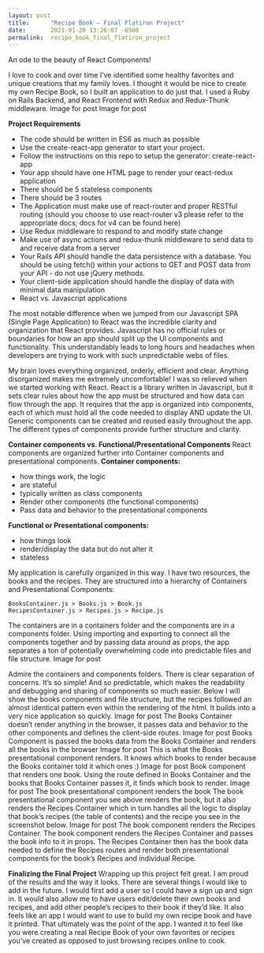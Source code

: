 ```yaml
---
layout: post
title:      "Recipe Book — Final Flatiron Project"
date:       2021-01-20 13:26:07 -0500
permalink:  recipe_book_final_flatiron_project
---
```



An ode to the beauty of React Components!

I love to cook and over time I’ve identified some healthy favorites and unique creations that my family loves. I thought it would be nice to create my own Recipe Book, so I built an application to do just that. I used a Ruby on Rails Backend, and React Frontend with Redux and Redux-Thunk middleware.
Image for post
Image for post

**Project Requirements**
* The code should be written in ES6 as much as possible
* Use the create-react-app generator to start your project.
* Follow the instructions on this repo to setup the generator: create-react-app
* Your app should have one HTML page to render your react-redux application
* There should be 5 stateless components
* There should be 3 routes
* The Application must make use of react-router and proper RESTful routing (should you choose to use react-router v3 please refer to the appropriate docs; docs for v4 can be found here)
* Use Redux middleware to respond to and modify state change
* Make use of async actions and redux-thunk middleware to send data to and receive data from a server
* Your Rails API should handle the data persistence with a database. You should be using fetch() within your actions to GET and POST data from your API - do not use jQuery methods.
* Your client-side application should handle the display of data with minimal data manipulation
* React vs. Javascript applications

The most notable difference when we jumped from our Javascript SPA (Single Page Application) to React was the incredible clarity and organization that React provides. Javascript has no official rules or boundaries for how an app should split up the UI components and functionality. This understandably leads to long hours and headaches when developers are trying to work with such unpredictable webs of files.

My brain loves everything organized, orderly, efficient and clear. Anything disorganized makes me extremely uncomfortable! I was so relieved when we started working with React.
React is a library written in Javascript, but it sets clear rules about how the app must be structured and how data can flow through the app. It requires that the app is organized into components, each of which must hold all the code needed to display AND update the UI. Generic components can be created and reused easily throughout the app. The different types of components provide further structure and clarity.

**Container components vs. Functional/Presentational Components**
React components are organized further into Container components and presentational components.
**Container components:**
* how things work, the logic
* are stateful
* typically written as class components
* Render other components (the functional components)
* Pass data and behavior to the presentational components

**Functional or Presentational components:**
* how things look
* render/display the data but do not alter it
* stateless

My application is carefully organized in this way. I have two resources, the books and the recipes. They are structured into a hierarchy of Containers and Presentational Components:
```
BooksContainer.js > Books.js > Book.js
RecipesContainer.js > Recipes.js > Recipe.js
```
The containers are in a containers folder and the components are in a components folder. Using importing and exporting to connect all the components together and by passing data around as props, the app separates a ton of potentially overwhelming code into predictable files and file structure.
Image for post

Admire the containers and components folders. There is clear separation of concerns.
It’s so simple! And so predictable, which makes the readability and debugging and sharing of components so much easier.
Below I will show the books components and file structure, but the recipes followed an almost identical pattern even within the rendering of the html. It builds into a very nice application so quickly.
Image for post
The Books Container doesn’t render anything in the browser, it passes data and behavior to the other components and defines the client-side routes.
Image for post
Books Component is passed the books data from the Books Container and renders all the books in the browser
Image for post
This is what the Books presentational component renders. It knows which books to render because the Books container told it which ones :)
Image for post
Book component that renders one book. Using the route defined in Books Container and the books that Books Container passes it, it finds which book to render.
Image for post
The book presentational component renders the book
The book presentational component you see above renders the book, but it also renders the Recipes Container which in turn handles all the logic to display that book’s recipes (the table of contents) and the recipe you see in the screenshot below.
Image for post
The book component renders the Recipes Container.
The book component renders the Recipes Container and passes the book info to it in props. The Recipes Container then has the book data needed to define the Recipes routes and render both presentational components for the book’s Recipes and individual Recipe.

**Finalizing the Final Project**
Wrapping up this project felt great. I am proud of the results and the way it looks. There are several things I would like to add in the future. I would first add a user so I could have a sign up and sign in. It would also allow me to have users edit/delete their own books and recipes, and add other people’s recipes to their book if they’d like. It also feels like an app I would want to use to build my own recipe book and have it printed. That ultimately was the point of the app. I wanted it to feel like you were creating a real Recipe Book of your own favorites or recipes you’ve created as opposed to just browsing recipes online to cook.




